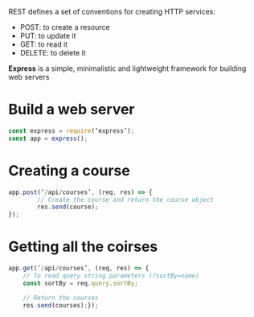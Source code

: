 REST defines a set of conventions for creating HTTP services:
- POST: to create a resource
- PUT: to update it
- GET: to read it
- DELETE: to delete it 

**Express** is a simple, minimalistic and lightweight framework for building web servers

# Build a web server
```js
const express = require(‘express’);
const app = express();
```


# Creating a course
```js
app.post(‘/api/courses’, (req, res) => { 
		// Create the course and return the course object 
		res.send(course); 
});

```

# Getting all the coirses
```js
app.get(‘/api/courses’, (req, res) => { 
	// To read query string parameters (?sortBy=name)
	const sortBy = req.query.sortBy; 

	// Return the courses
	res.send(courses);});

```













